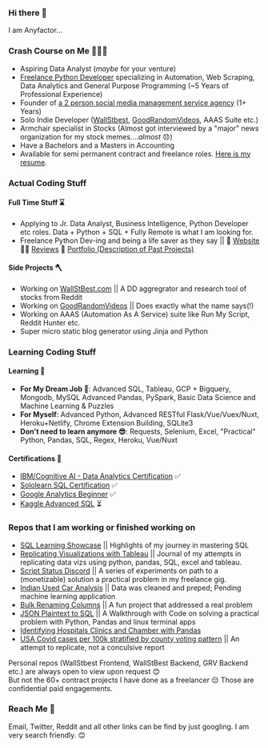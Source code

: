 ### Hi there 👋

I am Anyfactor...

### Crash Course on Me 💁🏼‍♂️

- Aspiring Data Analyst (*maybe* for your venture)
- [Freelance Python Developer](https://www.anyfactor.xyz/) specializing in Automation, Web Scraping, Data Analytics and General Purpose Programming (~5 Years of Professional Experience)
- Founder of [a 2 person social media management service agency](https://www.itnadigital.com) (1+ Years)
- Solo Indie Developer ([WallStbest](https://wallstbest.com/), [GoodRandomVideos](https://goodrandomvideos.com/), AAAS Suite etc.)
- Armchair specialist in Stocks (Almost got interviewed by a "major" news organization for my stock memes....*almost* 😞)
- Have a Bachelors and a Masters in Accounting
- Available for semi permanent contract and freelance roles. [Here is my resume](https://drive.google.com/file/d/1mRB_eGBi47CTFHaqqP1drwV0KQW0IkM0/view).

### Actual Coding Stuff

#### Full Time Stuff ⌛

- Applying to Jr. Data Analyst, Business Intelligence, Python Developer etc roles. Data + Python + SQL + Fully Remote is what I am looking for.
- Freelance Python Dev-ing and being a life saver as they say || 🔗 [Website](https://www.anyfactor.xyz/) 👍🏼 [Reviews](https://github.com/anyfactor/anyfactor/blob/main/testimonials.md)  📃 [Portfolio (Description of Past Projects)](https://github.com/anyfactor/anyfactor/blob/main/freelance_description.md)

#### Side Projects 🪓

- Working on [WallStBest.com](https://www.wallstbest.com) || A DD aggregrator and research tool of stocks from Reddit 
- Working on [GoodRandomVideos](https://www.goodrandomvideos.com) || Does exactly what the name says(!)
- Working on AAAS (Automation As A Service) suite like Run My Script, Reddit Hunter etc.
- Super micro static blog generator using Jinja and Python


### Learning Coding Stuff

#### Learning 🏫

- **For My Dream Job 🤩**: Advanced SQL, Tableau, GCP + Bigquery, Mongodb, MySQL Advanced Pandas, PySpark, Basic Data Science and Machine Learning & Puzzles
- **For Myself**: Advanced Python, Advanced RESTful Flask/Vue/Vuex/Nuxt, Heroku+Netlify, Chrome Extension Building, SQLite3
- **Don't need to learn anymore 😎**: Requests, Selenium, Excel, "Practical" Python, Pandas, SQL, Regex, Heroku, Vue/Nuxt

#### Certifications 📃

- [IBM/Cognitive AI - Data Analytics Certification](https://cognitiveclass.ai/courses/data-analysis-python) ✅
- [Sololearn SQL Certification](https://www.sololearn.com/learning/1060) ✅
- [Google Analytics Beginner](https://analytics.google.com/analytics/academy/course/6) ✅
- [Kaggle Advanced SQL](https://www.kaggle.com/learn/advanced-sql) ⏳

### Repos that I am working or finished working on

- [SQL Learning Showcase](https://github.com/anyfactor/SQL-Skill-Showcase) || Highlights of my journey in mastering SQL
- [Replicating Visualizations with Tableau](https://www.notion.so/anyfactor/Replicating-Visualization-with-Tableau-2dbdf9230bac4cb4b593142efe79b26e) || Journal of my attempts in replicating data vizs using python, pandas, SQL, excel and tableau.
- [Script Status Discord](https://github.com/anyfactor/Script-Status-Discord) || A series of experiments on path to a (monetizable) solution a practical problem in my freelance gig.
- [Indian Used Car Analysis](https://github.com/anyfactor/Indian-Used-Car-Analysis) || Data was cleaned and preped; Pending machine learning application
- [Bulk Renaming Columns](https://github.com/anyfactor/Bulk-Renaming-Columns-in-SQLite3) || A fun project that addressed a real problem
- [JSON Plaintext to SQL](https://github.com/anyfactor/JSON-Plaintext-to-SQL) || A Walkthrough with Code on solving a practical problem with Python, Pandas and linux terminal apps
- [Identifying Hospitals Clinics and Chamber with Pandas](https://github.com/anyfactor/Identifying-Hospitals-Clinics-and-Chamber-with-Pandas)
- [USA Covid cases per 100k stratified by county voting pattern](https://anyfactor.notion.site/USA-Covid-cases-per-100k-stratified-by-county-voting-pattern-7f97fac412cd4e71b8f4d4122e6ea4d9) || An attempt to replicate, not a conculsive report

Personal repos (WallStbest Frontend, WallStBest Backend, GRV Backend etc.) are always open to view upon request 😊  
But not the 60+ contract projects I have done as a freelancer 😔 Those are confidential paid engagements.

### Reach Me 📩

Email, Twitter, Reddit and all other links can be find by just googling. I am very search friendly. 😊
